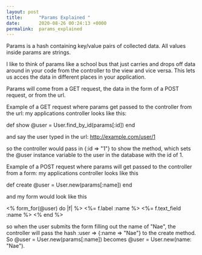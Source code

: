 ```yaml
---
layout: post
title:      "Params Explained "
date:       2020-08-26 00:24:13 +0000
permalink:  params_explained
---
```



Params is a hash containing key/value pairs of collected data. All values inside params are strings. 

I like to think of params like a school bus that just carries and drops off data around in your code from the controller to the view and vice versa. This lets us acces the data in different places in your application. 

Params will come from a GET request, the data in the form of a POST request, or from the url. 

Example of a GET request where params get passed to the controller from the url: 
my applications controller looks like this:

def show 
      @user = User.find_by_id(params[:id])
end 

and say the user typed in the url: http://example.com/user/1 

so the controller would pass in {:id => "1"} to show the method, which sets the @user instance variable to the user in the database with the id of 1. 


Example of a POST request where params will get passed to the controller from a form:
my applications controller looks like this

def create 
    @user = User.new(params[:name])
end 

and my form would look like this 

<% form_for(@user) do |f| %>
   <%= f.label :name %>
	 <%= f.text_field :name %>
<% end %>

so when the user submits the form filling out the name of "Nae", the controller will pass the hash :user => {:name => "Nae"} to the create method. So @user = User.new(params[:name]) becomes @user = User.new(name: "Nae"). 







